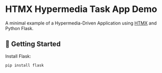 # HTMX Hypermedia Task App Demo

A minimal example of a Hypermedia-Driven Application using [HTMX](https://htmx.org/) and Python Flask.

## 🚀 Getting Started

Install Flask:
```bash
pip install flask
